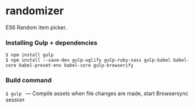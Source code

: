 # randomizer
ES6 Random item picker.

### Installing Gulp + dependencies
```
$ npm install gulp
$ npm install --save-dev gulp-uglify gulp-ruby-sass gulp-babel babel-core babel-preset-env babel-core gulp-browserify
```

### Build command
`$ gulp ` –– Compile assets when file changes are made, start Browsersync session
